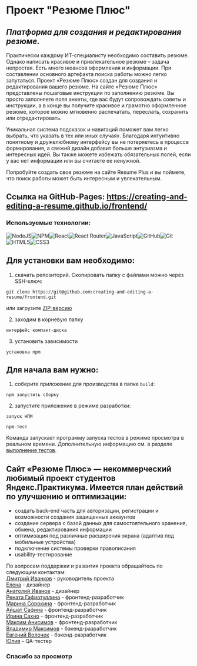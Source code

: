 # Проект "Резюме Плюс"

## _Платформа для создания и редактирования резюме._

Практически каждому ИТ-специалисту необходимо составить резюме. Однако написать красивое и привлекательное резюме – задача непростая. Есть много нюансов оформления и информации. При составлении основного артефакта поиска работы можно легко запутаться. Проект «Резюме Плюс» создан для создания и редактирования вашего резюме.
На сайте «Резюме Плюс» представлены пошаговые инструкции по заполнению резюме. Вы просто заполняете поля анкеты, где вас будут сопровождать советы и инструкции, а в конце вы получите красивое и грамотно оформленное резюме, которое можно мгновенно распечатать, переслать, сохранить или отредактировать.

Уникальная система подсказок и навигаций поможет вам легко выбрать, что указать в тех или иных случаях. Благодаря интуитивно понятному и дружелюбному интерфейсу вы не потеряетесь в процессе формирования, а свежий дизайн добавит больше энтузиазма и интересных идей. Вы также можете избежать обязательных полей, если у вас нет информации или вы считаете ее ненужной.

Попробуйте создать свое резюме на сайте Resume Plus и вы поймете, что поиск работы может быть интересным и увлекательным.

## Ссылка на GitHub-Pages: https://creating-and-editing-a-resume.github.io/frontend/

### Используемые технологии:

![NodeJS](https://img.shields.io/badge/node.js-6DA55F?style=for-the-badge&logo=node.js&logoColor=white)![NPM](https://img.shields.io/badge/NPM-%23CB3837.svg?style=for-the-badge&logo=npm&logoColor=white)![React](https://img.shields.io/badge/react-%2320232a.svg?style=for-the-badge&logo=react&logoColor=%2361DAFB)![React Router](https://img.shields.io/badge/React_Router-CA4245?style=for-the-badge&logo=react-router&logoColor=white)![JavaScript](https://img.shields.io/badge/javascript-%23323330.svg?style=for-the-badge&logo=javascript&logoColor=%23F7DF1E)![GitHub](https://img.shields.io/badge/github-%23121011.svg?style=for-the-badge&logo=github&logoColor=white)![Git](https://img.shields.io/badge/git-%23F05033.svg?style=for-the-badge&logo=git&logoColor=white)![HTML5](https://img.shields.io/badge/html5-%23E34F26.svg?style=for-the-badge&logo=html5&logoColor=white)![CSS3](https://img.shields.io/badge/css3-%231572B6.svg?style=for-the-badge&logo=css3&logoColor=white)

## Для установки вам необходимо:

1. скачать репозиторий. Скопировать папку с файлами можно через SSH-ключ:

```
git clone https://git@github.com:creating-and-editing-a-resume/frontend.git
```

или загрузите [ZIP-версию](git@github.com:creating-and-editing-a-resume/frontend.git)

2. заходим в корневую папку

```
интерфейс компакт-диска
```

3. установить зависимости

```
установка npm
```

## Для начала вам нужно:

1. соберите приложение для производства в папке `build`:

```
npm запустить сборку
```

2. запустите приложение в режиме разработки:

```
запуск НПМ
```

```
npm-тест
```

Команда запускает программу запуска тестов в режиме просмотра в реальном времени. Дополнительную информацию см. в разделе [выполнение тестов](https://facebook.github.io/create-react-app/docs/running-tests).

## Сайт «Резюме Плюс» — некоммерческий любимый проект студентов Яндекс.Практикума. Имеется план действий по улучшению и оптимизации:

- создать back-end часть для авторизации, регистрации и возможности создания защищенных аккаунтов
- создание сервера с базой данных для самостоятельного хранения, обмена, редактирования информации
- оптимизация под различные расширения экрана (адаптив под мобильные устройства)
- подключение системы проверки правописания
- usability-тестирование

По вопросам поддержки и развития проекта обращайтесь по следующим контактам:\
[Дмитрий Иванков](https://github.com/cakamup1) - руководитель проекта\
[Елена](https://github.com/ElenaPompon) - дизайнер\
[Анатолий Иванов](https://github.com/anatolliq) - дизайнер\
[Рената Гафиатуллина](https://github.com/heyRene) - фронтенд-разработчик\
[Марина Сорокина](https://github.com/SorokinaMarina) - фронтенд-разработчик\
[Айшат Сафина](https://github.com/homo-errantium) - фронтенд-разработчик\
[Ирина Сахно](https://github.com/IrinaSakhno) - фронтенд-разработчик\
[Максим Анисимов](https://github.com/makc-anisimov) - фронтенд-разработчик\
[Владимир Максимов](https://github.com/v-mcsimoff) - бэкенд-разработчик\
[Евгений Волочек](https://github.com/EvgVol) - бэкенд-разработчик\
[Юлия](https://github.com/iuliia-elch) - QA-тестер

### Спасибо за просмотр
